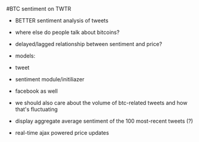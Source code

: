 #BTC sentiment on TWTR

- BETTER sentiment analysis of tweets
- where else do people talk about bitcoins?
- delayed/lagged relationship between sentiment and price?

- models:
- 	tweet
- 	sentiment module/initiliazer
- 	facebook as well

- we should also care about the volume of btc-related tweets and how that's fluctuating

- display aggregate average sentiment of the 100 most-recent tweets (?)

- real-time ajax powered price updates